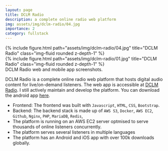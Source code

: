 ```yaml
---
layout: page
title: DCLM Radio
description: a complete online radio web platform
img: assets/img/dclm-radio/04.jpg
importance: 2
category: fullstack
---
```


<div class="row justify-content-sm-center">
    <div class="col-sm-8 mt-3 mt-md-0">
        {% include figure.html path="assets/img/dclm-radio/04.jpg" title="DCLM Radio" class="img-fluid rounded z-depth-1" %}
    </div>
    <div class="col-sm-4 mt-3 mt-md-0">
        {% include figure.html path="assets/img/dclm-radio/01.jpg" title="DCLM Radio" class="img-fluid rounded z-depth-1" %}
    </div>
</div>
<div class="caption">
    DCLM Radio web and mobile app screenshots.
</div>

DCLM Radio is a complete online radio web platform that hosts digital audio content for live/on-demand listeners.
The web app is accessible at [DCLM Radio](https://radio.dclm.org). I still actively maintain and develop the platform.
You can download the android app [here](https://play.google.com/store/apps/details?id=org.dclm.live).

* Frontend: The frontend was built with `Javascript`, `HTML`, `CSS`, `Bootstrap`.
* Backend: The backend stack is made up of `AWS S3`, `Docker`, `AWS EC2`, `Github`, `Nginx`, `PHP`, `MariaDB`, `Redis`,
* The platform is running on an AWS EC2 server optmised to serve thousands of online listeners concurrently.
* The platform serves several listeners in multiple languages
* The platform has an Android and iOS app with over 100k downloads globally.

